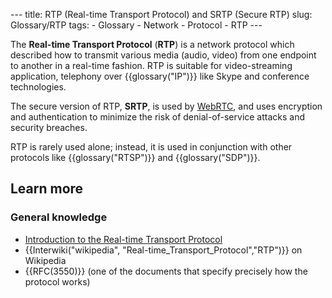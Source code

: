 --- title: RTP (Real-time Transport Protocol) and SRTP (Secure RTP) slug: Glossary/RTP tags: - Glossary - Network - Protocol - RTP ---

The **Real-time Transport Protocol** (**RTP**) is a network protocol which described how to transmit various media (audio, video) from one endpoint to another in a real-time fashion. RTP is suitable for video-streaming application, telephony over {{glossary("IP")}} like Skype and conference technologies.

The secure version of RTP, **SRTP**, is used by [WebRTC](/en-US/docs/Web/API/WebRTC_API), and uses encryption and authentication to minimize the risk of denial-of-service attacks and security breaches.

RTP is rarely used alone; instead, it is used in conjunction with other protocols like {{glossary("RTSP")}} and {{glossary("SDP")}}.

Learn more
----------

### General knowledge

-   [Introduction to the Real-time Transport Protocol](/en-US/docs/Web/API/WebRTC_API/Intro_to_RTP)
-   {{Interwiki("wikipedia", "Real-time\_Transport\_Protocol","RTP")}} on Wikipedia
-   {{RFC(3550)}} (one of the documents that specify precisely how the protocol works)
